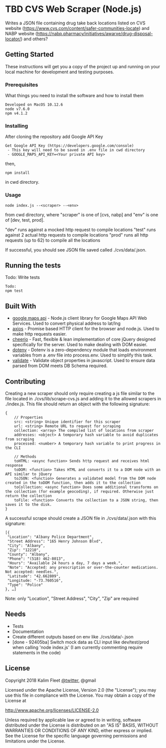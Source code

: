 # TBD CVS Web Scraper (Node.js)

Writes a JSON file containing drug take back locations listed on CVS website (https://www.cvs.com/content/safer-communities-locate) and NABP website (https://nabp.pharmacy/initiatives/awarxe/drug-disposal-locator/) and others?

## Getting Started

These instructions will get you a copy of the project up and running on your local machine for development and testing purposes.

### Prerequisites

What things you need to install the software and how to install them

```
Developed on MacOS 10.12.6
node v7.6.0
npm v4.1.2
```

### Installing

After cloning the repository add Google API Key
```
Get Google API Key (https://developers.google.com/console)
 - This key will need to be saved in .env file in cwd directory
 - GOOGLE_MAPS_API_KEY=<Your private API key>
```
then,
```
npm install
```

in cwd directory. 



### Usage

```
node index.js --<scraper> --<env>
```
from cwd directory, where "scraper" is one of [cvs, nabp] and "env" is one of [dev, test, prod].

"dev" runs against a mocked http request to compile locations
"test" runs against 2 actual http requests to compile locations
"prod" runs all http requests (up to 62) to compile all the locations

If successful, you should see JSON file saved called ./cvs/data/<scraper>.json.

## Running the tests

Todo: Write tests

```
Todo:
npm test
```

## Built With

* [google maps api](https://github.com/googlemaps/google-maps-services-js) - Node.js client library for Google Maps API Web Services. Used to convert physical address to lat/lng
* [axios](https://www.npmjs.com/package/axios) - Promise based HTTP client for the browser and node.js. Used to make http requests easier.
* [cheerio](https://www.npmjs.com/package/cheerio) - Fast, flexible & lean implementation of core jQuery designed specifically for the server. Used to make dealing with DOM easier.
* [dotenv](https://www.npmjs.com/package/dotenv) - Dotenv is a zero-dependency module that loads environment variables from a .env file into process.env. Used to simplify this task.
* [validate](https://www.npmjs.com/package/validate) - Validate object properties in javascript. Used to ensure data parsed from DOM meets DB Schema required.

## Contributing
Creating a new scraper should only require creating a js file similar to the file located in ./cvs/lib/scrape-cvs.js and adding it to the allowed scrapers in ./index.js. This file should return an object with the following signature:

```
{
	// Properties
	src: <string> Unique identifier for this scraper
	url: <string> Remote URL to request for scraping
	collection: <array> The compiled list of locations from scraper
	addresses: <object> A temporary hash variable to avoid duplicates from scraping
	processed: <number> A temporary hash variable to print progress in the CLI

	// Methods
	toHTML: <async function> Sends http request and receives html response
	toDOM: <function> Takes HTML and converts it to a DOM node with an API similar to jQuery
	toJSON: <function> Generates a validated model from the DOM node created in the toDOM function, then adds it to the collection
	toCollection: <async function> Does some additional transforms on the collection (for example geocoding), if required. Otherwise just return the collection
	toFile: <function> Converts the collection to a JSON string, then saves it to the disk.
}
```

A successful scrape should create a JSON file in ./cvs/data/<scraper>.json with this signature:

```
[{
 "Location": "Albany Police Department",
 "Street Address": "165 Henry Johnson Blvd",
 "City": "Albany",
 "Zip": "12210",
 "County": "Albany",
 "Phone": "(518) 462-8013",
 "Hours": "Available 24 hours a day, 7 days a week.",
 "Note": "Accepted: any prescription or over-the-counter medications. Not accepted: needles.",
 "Latitude": "42.662809",
 "Longitude: "-73.760516",
 "Type": "Police"
}, …]
```

Note: only "Location", "Street Address", "City", "Zip" are required


## Needs

* Tests
* Documentation
* Create different outputs based on env like ./cvs/data/<scraper>-<env>.json
* [done - 92405ba] Switch mock data as CLI input like dev/test/prod when calling 'node index.js' (I am currently commenting require statements in the code)


## License

Copyright 2018 Kalim Fleet [@twitter](https://twitter.com/kalimfleet), @gmail

Licensed under the Apache License, Version 2.0 (the "License"); you may use this file  in compliance with the License. You may obtain a copy of the License at

http://www.apache.org/licenses/LICENSE-2.0

Unless required by applicable law or agreed to in writing, software distributed under the License is distributed on an "AS IS" BASIS, WITHOUT WARRANTIES OR CONDITIONS OF ANY KIND, either express or implied. See the License for the specific language governing permissions and limitations under the License.
